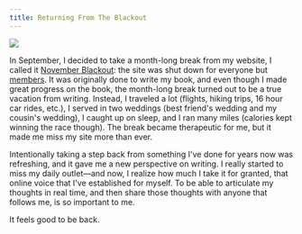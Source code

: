 ```yaml
---
title: Returning From The Blackout
---
```


![][image-1]

In September, I decided to take a month-long break from my website, I called it [November Blackout][1]: the site was shut down for everyone but [members][2]. It was originally done to write my book, and even though I made great progress on the book, the month-long break turned out to be a true vacation from writing. Instead, I traveled a lot (flights, hiking trips, 16 hour car rides, etc.), I served in two weddings (best friend's wedding and my cousin's wedding), I caught up on sleep, and I ran many miles (calories kept winning the race though). The break became therapeutic for me, but it made me miss my site more than ever.

Intentionally taking a step back from something I've done for years now was refreshing, and it gave me a new perspective on writing. I really started to miss my daily outlet—and now, I realize how much I take it for granted, that online voice that I've established for myself. To be able to articulate my thoughts in real time, and then share those thoughts with anyone that follows me, is so important to me.

It feels good to be back.

[1]:	/blackout
[2]:	http://nashp.com/membership/

[image-1]:	https://dl.dropboxusercontent.com/s/na1kh5sautgeyl8/FullSizeRender%20(91).jpg
